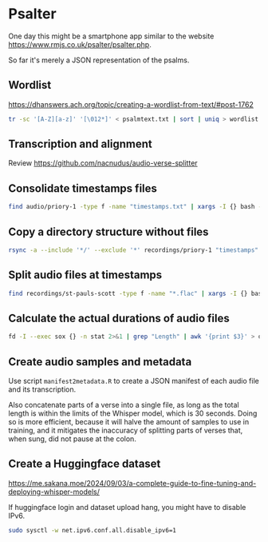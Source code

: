 # Psalter

One day this might be a smartphone app similar to the website
https://www.rmjs.co.uk/psalter/psalter.php.

So far it's merely a JSON representation of the psalms.

## Wordlist

https://dhanswers.ach.org/topic/creating-a-wordlist-from-text/#post-1762

```sh
tr -sc '[A-Z][a-z]' '[\012*]' < psalmtext.txt | sort | uniq > wordlist.txt
```

## Transcription and alignment

Review https://github.com/nacnudus/audio-verse-splitter

## Consolidate timestamps files

```sh
find audio/priory-1 -type f -name "timestamps.txt" | xargs -I {} bash -c 'cp "$1" temp/$(basename $(dirname "$1")).txt' -- {}
```

## Copy a directory structure without files

```sh
rsync -a --include '*/' --exclude '*' recordings/priory-1 "timestamps"
```

## Split audio files at timestamps

```sh
find recordings/st-pauls-scott -type f -name "*.flac" | xargs -I {} bash -c './split.sh $1' -- {}
```

## Calculate the actual durations of audio files

```sh
fd -I --exec sox {} -n stat 2>&1 | grep "Length" | awk '{print $3}' > durations.txt
```

## Create audio samples and metadata

Use script `manifest2metadata.R` to create a JSON manifest of each audio file
and its transcription.

Also concatenate parts of a verse into a single file, as long as the total
length is within the limits of the Whisper model, which is 30 seconds. Doing so
is more efficient, because it will halve the amount of samples to use in
training, and it mitigates the inaccuracy of splitting parts of verses that,
when sung, did not pause at the colon.

## Create a Huggingface dataset

https://me.sakana.moe/2024/09/03/a-complete-guide-to-fine-tuning-and-deploying-whisper-models/

If huggingface login and dataset upload hang, you might have to disable IPv6.

```sh
sudo sysctl -w net.ipv6.conf.all.disable_ipv6=1
```
